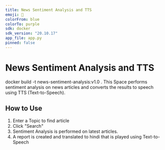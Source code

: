 ```yaml
---
title: News Sentiment Analysis and TTS
emoji: 📰
colorFrom: blue
colorTo: purple
sdk: docker
sdk_version: "20.10.17"
app_file: app.py
pinned: false
---
```


# News Sentiment Analysis and TTS
docker build -t news-sentiment-analysis:v1.0 .
This Space performs sentiment analysis on news articles and converts the results to speech using TTS (Text-to-Speech).

## How to Use
1. Enter a Topic to find article
2. Click "Search" 
3. Sentiment Analysis is performed on latest articles.
4. A report is created and translated to hindi that is played using Text-to-Speech